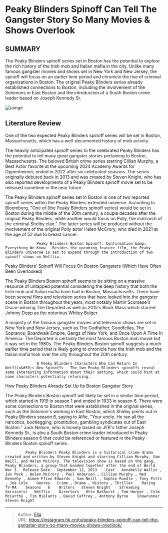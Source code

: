 # Peaky Blinders  Spinoff Can Tell The Gangster Story So Many Movies &amp; Shows Overlook


## SUMMARY 



  The Peaky Blinders spinoff series set in Boston has the potential to explore the rich history of the Irish mob and Italian mafia in the city.   Unlike many famous gangster movies and shows set in New York and New Jersey, the spinoff will focus on an earlier time period and chronicle the rise of criminal organizations in Boston.   The original Peaky Blinders series already established connections to Boston, including the involvement of the Solomons in East Boston and the introduction of a South Boston crime leader based on Joseph Kennedy Sr.  

![iamge](https://static1.srcdn.com/wordpress/wp-content/uploads/2023/12/peaky-blinders-boston-gangsters-spinoff-movies-shows-ignore.jpg)

## Literature Review
One of the two expected Peaky Blinders spinoff series will be set in Boston, Massachusetts, which has a well-documented history of mob activity.




The heavily anticipated spinoff series to the celebrated Peaky Blinders has the potential to tell many great gangster stories pertaining to Boston, Massachusetts. The beloved British crime series starring Cillian Murphy, a Best Actor favorite at the upcoming 2024 Academy Awards for Oppenheimer, ended in 2022 after six celebrated seasons. The series originally debuted back in 2013 and was created by Steven Knight, who has also reported developments of a Peaky Blinders spinoff movie set to be released sometime in the near future.




The Peaky Blinders spinoff series set in Boston is one of two reported spinoff series within the Peaky Blinders extended universe. According to Bloomberg, &#34;One of [the Peaky Blinders spinoff series] would be set in Boston during the middle of the 20th century, a couple decades after the original Peaky Blinders, while another would focus on Polly, the matriarch of the criminal Shelby clan.&#34; The latter series will be produced without the involvement of the original Polly actor Helen McCrory, who died in 2021 at the age of 52 due to breast cancer.

                  Peaky Blinders Boston Spinoff: Confirmation &amp; Everything We Know   Besides the upcoming feature film, the Peaky Blinders universe is set to expand through the introduction of two spinoff shows on Netflix.     


 Peaky Blinders&#39; Spinoff Will Focus On Boston Gangsters (Which Have Often Been Overlooked) 
         




The Peaky Blinders Boston spinoff seems to be sitting on a massive resource of untapped potential considering the deep history that both the Irish mob and Italian mafia have had in Boston, Massachusetts. There have been several films and television series that have looked into the gangster scene in Boston throughout the years, most notably Martin Scorsese&#39;s Oscar-winning The Departed as well as 2015&#39;s Black Mass which starred Johnny Depp as the notorious Whitey Bulger.

A majority of the famous gangster movies and television shows are set in New York and New Jersey, such as The Godfather, Goodfellas, The Sopranos, Boardwalk Empire, Gangs of New York, and Once Upon A Time In America. The Departed is certainly the most famous Boston mob movie but it was set in the 1980s. The Peaky Blinders Boston spinoff suggests a much earlier time period that is likely going to chronicle how the Irish mob and the Italian mafia took over the city throughout the 20th century.

                  8 Peaky Blinders Characters Who Can Return In Netflix&#39;s New Spinoffs   The two Peaky Blinders spinoffs reveal some interesting information about their setting, which could hint at some characters potentially returning.    






 How Peaky Blinders Already Set Up Its Boston Gangster Story 
          

The Peaky Blinders Boston spinoff will likely be set in a similar time period, which started in 1919 in season 1 and ended in 1933 in season 6. There were some connections to Boston that were established in the original series, such as the Solomon&#39;s working in East Boston, which Shleby points out in Peaky Blinders season 6, saying to Alfie, &#34;Your uncle. He ran all the narcotics, bootlegging, prostitution, gambling syndicates out of East Boston.&#34; Jack Nelson, who is loosely based on JFK&#39;s father Joseph Kennedy Sr., is also a South Boston crime leader introduced in Peaky Blinders season 6 that could be referenced or featured in the Peaky Blinders Boston spinoff series.

             Peaky Blinders Peaky Blinders is a historical crime drama created and written by Steven Knight and starring Cillian Murphy, Sam Neill, and Helen McCrory. The television show is based on the gang, Peaky Blinders, a group that banded together after the end of World War I.  Release Date   September 12, 2013    Cast   Annabelle Wallis , Ian Peck , Helen McCrory , Paul Anderson , Cillian Murphy , Ned Dennehy , Aimee-Ffion Edwards , Sam Neill , Sophie Rundle , Tony Pitts , Joe Cole    Genres   Crime , Drama , History , Thriller    Rating   TV-MA    Seasons   6    Writers   Steven Knight    Streaming Service(s)   Netflix    Directors   Otto Bathurst , Tom Harper , Colm McCarthy , Tim Mielants , David Caffrey , Anthony Byrne    Showrunner   Steven Knight       





---

> Author: [Ella](https://instagram.hk.cn/)  
> URL: https://instagram.hk.cn/tv/peaky-blinders-spinoff-can-tell-the-gangster-story-so-many-movies-shows-overlook/  

